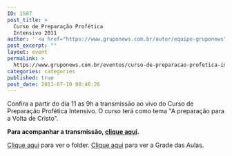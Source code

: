 ```yaml
---
ID: 1587
post_title: >
  Curso de Preparação Profética
  Intensivo 2011
author: ' <a href="https://www.gruponews.com.br/autor/equipe-gruponews" rel="tag">Equipe GrupoNews</a>'
post_excerpt: ""
layout: event
permalink: >
  https://www.gruponews.com.br/eventos/curso-de-preparacao-profetica-intensivo-2011
categories: categories
published: true
post_date: 2011-07-10 00:46:26
---
```

Confira a partir do dia 11 as 9h a transmissão ao vivo do Curso de Preparação Profética Intensivo. O curso terá como tema "A preparação para a Volta de Cristo".

<strong>Para acompanhar a transmissão, <a title="Webtv" href="http://www.gruponews.com.br/webtv" target="_blank">clique aqui</a>.</strong>

<a href="http://www.revistaimpacto.com.br/wp-content/uploads/2011/04/Folder-CPPI-2011.pdf" target="_blank">Clique aqui</a> para ver o folder.
<a href="http://www.revistaimpacto.com.br/wp-content/uploads/2011/04/grade-de-aulas.pdf" target="_blank">Clique aqui</a> para ver a Grade das Aulas.